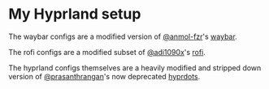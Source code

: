 # My Hyprland setup

The waybar configs are a modified version of [@anmol-fzr](https://github.com/anmol-fzr)'s [waybar](https://github.com/anmol-fzr/waybar).

The rofi configs are a modified subset of [@adi1090x](https://github.com/adi1090x)'s [rofi](https://github.com/adi1090x/rofi).

The hyprland configs themselves are a heavily modified and stripped down version of [@prasanthrangan](https://github.com/prasanthrangan)'s now deprecated [hyprdots](https://github.com/prasanthrangan/hyprdots).